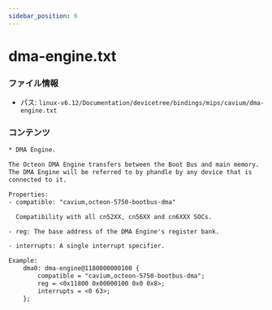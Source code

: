 ```yaml
---
sidebar_position: 6
---
```

# dma-engine.txt

### ファイル情報

- パス: `linux-v6.12/Documentation/devicetree/bindings/mips/cavium/dma-engine.txt`

### コンテンツ

```txt
* DMA Engine.

The Octeon DMA Engine transfers between the Boot Bus and main memory.
The DMA Engine will be referred to by phandle by any device that is
connected to it.

Properties:
- compatible: "cavium,octeon-5750-bootbus-dma"

  Compatibility with all cn52XX, cn56XX and cn6XXX SOCs.

- reg: The base address of the DMA Engine's register bank.

- interrupts: A single interrupt specifier.

Example:
	dma0: dma-engine@1180000000100 {
		compatible = "cavium,octeon-5750-bootbus-dma";
		reg = <0x11800 0x00000100 0x0 0x8>;
		interrupts = <0 63>;
	};

```
